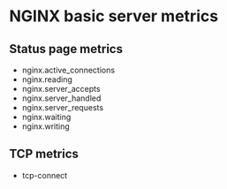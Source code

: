 # NGINX basic server metrics

## Status page metrics
* nginx.active_connections
* nginx.reading
* nginx.server_accepts
* nginx.server_handled
* nginx.server_requests
* nginx.waiting
* nginx.writing

## TCP metrics
* tcp-connect
